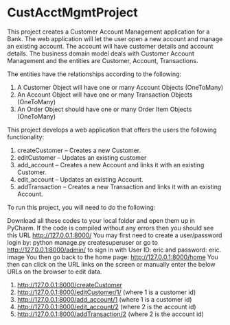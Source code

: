 # CustAcctMgmtProject
This project creates a Customer Account Management application for a Bank. The web application will let the user open a new account and manage an existing account. The account will have customer details and account details.
The business domain model deals with Customer Account Management and the entities are Customer, Account, Transactions.

The entities have the relationships according to the following:

1. A Customer Object will have one or many Account Objects (OneToMany)
2. An Account Object will have one or many Transaction Objects (OneToMany)
3. An Order Object should have one or many Order Item Objects (OneToMany)

This project develops a web application that offers the users the following functionality:

1. createCustomer – Creates a new Customer.
2. editCustomer – Updates an existing customer
3. add_account – Creates a new Account and links it with an existing Customer.
4. edit_account – Updates an existing Account.
5. addTransaction – Creates a new Transaction and links it with an existing Account.

To run this project, you will need to do the following:

Download all these codes to your local folder and open them up in PyCharm.
If the code is compiled without any errors then you should see this URL http://127.0.0.1:8000/
You may first need to create a user/password login by: python manage.py createsuperuser or go to http://127.0.0.1:8000/admin/ to sign in with User ID: eric and password: eric. image
You then go back to the home page: http://127.0.0.1:8000/home
You then can click on the URL links on the screen or manually enter the below URLs on the browser to edit data.
1. http://127.0.0.1:8000/createCustomer
2. http://127.0.0.1:8000/editCustomer/1/ (where 1 is a customer id)
3. http://127.0.0.1:8000/add_account/1 (where 1 is a customer id)
4. http://127.0.0.1:8000/edit_account/2 (where 2 is the account id)
5. http://127.0.0.1:8000/addTransaction/2 (where 2 is the account id)

